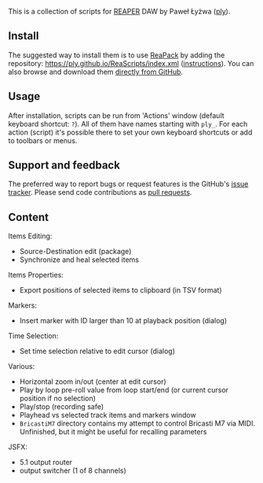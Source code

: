 This is a collection of scripts for [REAPER](http://reaper.fm/) DAW by Paweł Łyżwa ([ply](https://github.com/ply/)).

## Install

The suggested way to install them is to use [ReaPack](https://reapack.com/)
by adding the repository: <https://ply.github.io/ReaScripts/index.xml> ([instructions](https://reapack.com/user-guide)).
You can also browse and download them [directly from GitHub](https://github.com/ply/ReaScripts).

## Usage

After installation, scripts can be run from 'Actions' window (default keyboard shortcut: `?`). All of them have names starting with `ply_`.  For each action (script) it's possible there to set your own keyboard shortcuts or add to toolbars or menus.

## Support and feedback

The preferred way to report bugs or request features is the GitHub's [issue tracker](https://github.com/ply/ReaScripts/issues).
Please send code contributions as [pull requests](https://github.com/ply/ReaScripts/pulls).

## Content

Items Editing:
 - Source-Destination edit (package)
 - Synchronize and heal selected items

Items Properties:
 - Export positions of selected items to clipboard (in TSV format)

Markers:
 - Insert marker with ID larger than 10 at playback position (dialog)

Time Selection:
 - Set time selection relative to edit cursor (dialog)

Various:
 - Horizontal zoom in/out (center at edit cursor)
 - Play by loop pre-roll value from loop start/end (or current cursor position if no selection)
 - Play/stop (recording safe)
 - Playhead vs selected track items and markers window
 - `BricastiM7` directory contains my attempt to control Bricasti M7 via MIDI. Unfinished, but it might be useful for recalling parameters

JSFX:
  - 5.1 output router
  - output switcher (1 of 8 channels)